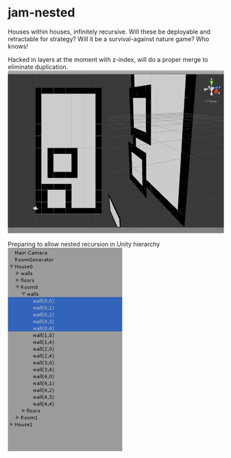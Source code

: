 # jam-nested
Houses within houses, infinitely recursive. Will these be deployable and retractable for strategy? Will it be a survival-against nature game? Who knows!

Hacked in layers at the moment with z-index, will do a proper merge to eliminate duplication.
![readme image][1]



Preparing to allow nested recursion in Unity hierarchy
  ![readme image][2]

  [1]: https://raw.githubusercontent.com/GameMakersUnion/jam-nested/master/README_ALPHA_00.png
  [2]: https://raw.githubusercontent.com/GameMakersUnion/jam-nested/master/README_ALPHA_01.png
